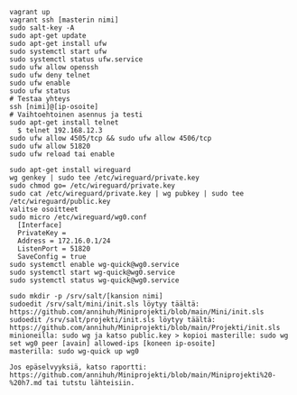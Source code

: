     vagrant up
    vagrant ssh [masterin nimi]
    sudo salt-key -A
    sudo apt-get update
    sudo apt-get install ufw
    sudo systemctl start ufw
    sudo systemctl status ufw.service
    sudo ufw allow openssh
    sudo ufw deny telnet
    sudo ufw enable
    sudo ufw status
    # Testaa yhteys
    ssh [nimi]@[ip-osoite]
    # Vaihtoehtoinen asennus ja testi
    sudo apt-get install telnet
      $ telnet 192.168.12.3
    sudo ufw allow 4505/tcp && sudo ufw allow 4506/tcp
    sudo ufw allow 51820
    sudo ufw reload tai enable
    
    sudo apt-get install wireguard
    wg genkey | sudo tee /etc/wireguard/private.key
    sudo chmod go= /etc/wireguard/private.key
    sudo cat /etc/wireguard/private.key | wg pubkey | sudo tee /etc/wireguard/public.key
    valitse osoitteet
    sudo micro /etc/wireguard/wg0.conf 
      [Interface]
      PrivateKey = 
      Address = 172.16.0.1/24
      ListenPort = 51820
      SaveConfig = true
    sudo systemctl enable wg-quick@wg0.service
    sudo systemctl start wg-quick@wg0.service
    sudo systemctl status wg-quick@wg0.service
    
    sudo mkdir -p /srv/salt/[kansion nimi]
    sudoedit /srv/salt/mini/init.sls löytyy täältä: https://github.com/annihuh/Miniprojekti/blob/main/Mini/init.sls
    sudoedit /srv/salt/projekti/init.sls löytyy täältä: https://github.com/annihuh/Miniprojekti/blob/main/Projekti/init.sls
    minioneilla: sudo wg ja katso public.key > kopioi masterille: sudo wg set wg0 peer [avain] allowed-ips [koneen ip-osoite]
    masterilla: sudo wg-quick up wg0 
    
    Jos epäselvyyksiä, katso raportti: https://github.com/annihuh/Miniprojekti/blob/main/Miniprojekti%20-%20h7.md tai tutstu lähteisiin.
